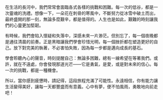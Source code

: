 在生活的長河中，我們常常會面臨各式各樣的挑戰和困難。每一次的低谷，都是一次靈魂的洗禮。想像一下，一朵花在刺骨的寒風中，不斷努力從冰雪中破土而出，最終盛開的那一刻，無論多麼艱辛，都是值得的。人生也是如此，艱難的時刻讓我們的心靈更加堅韌。

有時候，我們會陷入懷疑和失落中，深感未來一片渺茫。但別忘了，每一個夜晚都是通往清晨的前奏。正是黑暗讓我們學會珍惜光明，每一個挫折都在塑造更好的自己。放下對完美的執著，不必害怕失敗，因為每一步都是邁向成長的基石。

學會聆聽內心的聲音，時刻提醒自己：無論多困難，總有一線希望在等著我們。或許，就在不遠處，你會發現那道光芒——它是勇氣，是愛，或是對未來的信心。每一次的挑戰，都是一種機會。

所以，當你感到疲憊時，請記得，這段旅程充滿了可能性。永遠相信，你有能力讓生活變得美好，讓每一天都豐盛而有意義。心中有夢，便不怕風雨，勇敢地向前走吧！